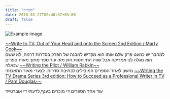 ```yaml
---
title: "ספריה"
date: 2018-03-27T00:40:37+03:00
draft: false
---
```


![Example image](//localhost:1313/images/book.jpg)

<a href="https://amzn.to/2ulH0V9">
~~Write to TV: Out of Your Head and onto the Screen 2nd Edition / Marty Cook~~<br>
</a>
<span class="book-review">למחבר יש כמעט פרק שלם אותו הוא מקדיש למבנה של הפרק בסדרות דרמה, לא ששם  הוא מגלה לנו אמריקה אבל שווה התייחסות.חוץ מזה עוד ספר מתוך מאות ספרים שכאלה</span>

<a href="https://amzn.to/2GwYPpi">
~~Writing the Pilot / William Rabkin~~
</a><br>
<span class="book-review">נחשב לאחד הספרים המובילים לכתיבת סדרות. לצערי מאוד התאכזתי</span>  


<a href="https://amzn.to/2Gd4du4">
~~Writing the TV Drama Series 3rd edition: How to Succeed as a Professional Writer in TV / Pam Douglas~~
</a><br>

<span class="book-review">עוד אחד הספרים די מוכרים בענף,לדעתי די אוברטייד</span>
